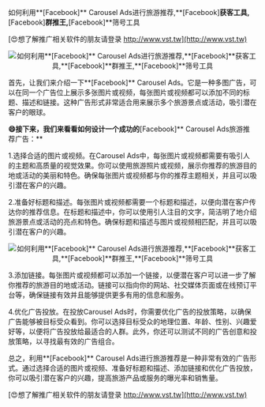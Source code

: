 如何利用**[Facebook]** Carousel Ads进行旅游推荐,**[Facebook]**获客工具,**[Facebook]**群推王,**[Facebook]**筛号工具

[😍想了解推广相关软件的朋友请登录 http://www.vst.tw](http://www.vst.tw)

 <center><img src="https://vst.tw/MP4/tuiguang/png/1.png" alt="如何利用**[Facebook]** Carousel Ads进行旅游推荐,**[Facebook]**获客工具,**[Facebook]**群推王,**[Facebook]**筛号工具"></center>

首先，让我们来介绍一下**[Facebook]** Carousel Ads。它是一种多图广告，可以在同一个广告位上展示多张图片或视频，每张图片或视频都可以添加不同的标题、描述和链接。这种广告形式非常适合用来展示多个旅游景点或活动，吸引潜在客户的眼球。

**😄接下来，我们来看看如何设计一个成功的**[Facebook]** Carousel Ads旅游推荐广告：**

1.选择合适的图片或视频。在Carousel Ads中，每张图片或视频都需要有吸引人的主题和高质量的视觉效果。你可以使用旅游照片或视频，展示你推荐的旅游目的地或活动的美丽和特色。确保每张图片或视频都与你的推荐主题相关，并且可以吸引潜在客户的兴趣。

2.准备好标题和描述。每张图片或视频都需要一个标题和描述，以便向潜在客户传达你的推荐信息。在标题和描述中，你可以使用引人注目的文字，简洁明了地介绍旅游景点或活动的亮点和特色。确保标题和描述与图片或视频相匹配，并且可以吸引潜在客户的兴趣。

 <center><img src="https://vst.tw/MP4/tuiguang/png/3.png" alt="如何利用**[Facebook]** Carousel Ads进行旅游推荐,**[Facebook]**获客工具,**[Facebook]**群推王,**[Facebook]**筛号工具"></center>

3.添加链接。每张图片或视频都可以添加一个链接，以便潜在客户可以进一步了解你推荐的旅游目的地或活动。链接可以指向你的网站、社交媒体页面或在线预订平台等，确保链接有效并且能够提供更多有用的信息和服务。

4.优化广告投放。在投放Carousel Ads时，你需要优化广告的投放策略，以确保广告能够被目标受众看到。你可以选择目标受众的地理位置、年龄、性别、兴趣爱好等，以便将广告投放给最适合的人群。此外，你还可以测试不同的广告创意和投放策略，以寻找最有效的广告组合。

总之，利用**[Facebook]** Carousel Ads进行旅游推荐是一种非常有效的广告形式。通过选择合适的图片或视频、准备好标题和描述、添加链接和优化广告投放，你可以吸引潜在客户的兴趣，提高旅游产品或服务的曝光率和销售量。

[😍想了解推广相关软件的朋友请登录 http://www.vst.tw](http://www.vst.tw)



